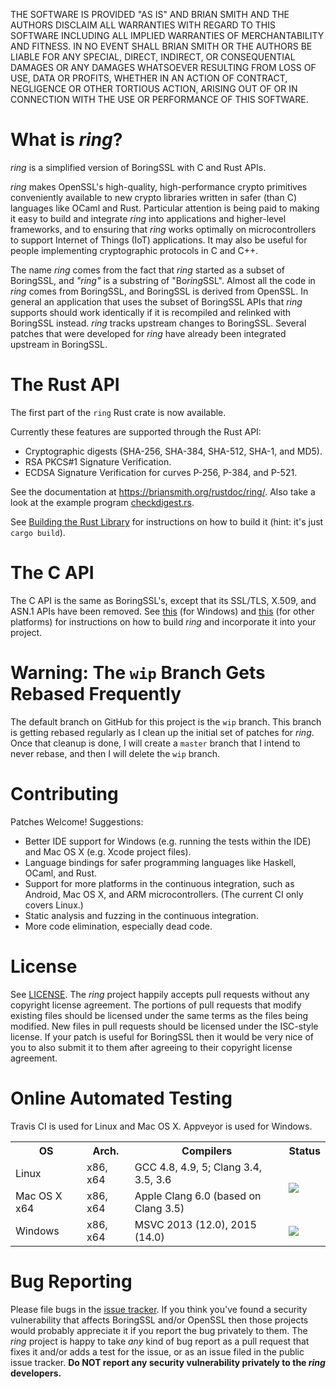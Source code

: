 THE SOFTWARE IS PROVIDED "AS IS" AND BRIAN SMITH AND THE AUTHORS DISCLAIM
ALL WARRANTIES WITH REGARD TO THIS SOFTWARE INCLUDING ALL IMPLIED WARRANTIES
OF MERCHANTABILITY AND FITNESS. IN NO EVENT SHALL BRIAN SMITH OR THE AUTHORS
BE LIABLE FOR ANY SPECIAL, DIRECT, INDIRECT, OR CONSEQUENTIAL DAMAGES OR ANY
DAMAGES WHATSOEVER RESULTING FROM LOSS OF USE, DATA OR PROFITS, WHETHER IN
AN ACTION OF CONTRACT, NEGLIGENCE OR OTHER TORTIOUS ACTION, ARISING OUT OF
OR IN CONNECTION WITH THE USE OR PERFORMANCE OF THIS SOFTWARE.



What is *ring*?
===============

*ring* is a simplified version of BoringSSL with C and Rust APIs.

*ring* makes OpenSSL's high-quality, high-performance crypto primitives
conveniently available to new crypto libraries written in safer (than C)
languages like OCaml and Rust. Particular attention is being paid to making it
easy to build and integrate *ring* into applications and higher-level
frameworks, and to ensuring that *ring* works optimally on microcontrollers
to support Internet of Things (IoT) applications. It may also be useful for
people implementing cryptographic protocols in C and C++.

The name *ring* comes from the fact that *ring* started as a subset of
BoringSSL, and *"ring"* is a substring of "Bo*ring*SSL". Almost all the code in
*ring* comes from BoringSSL, and BoringSSL is derived from OpenSSL. In general
an application that uses the subset of BoringSSL APIs that *ring* supports
should work identically if it is recompiled and relinked with BoringSSL
instead. *ring* tracks upstream changes to BoringSSL. Several patches that
were developed for *ring* have already been integrated upstream in BoringSSL.



The Rust API
============
The first part of the ```ring``` Rust crate is now available.

Currently these features are supported through the Rust API:

* Cryptographic digests (SHA-256, SHA-384, SHA-512, SHA-1, and MD5).
* RSA PKCS#1 Signature Verification.
* ECDSA Signature Verification for curves P-256, P-384, and P-521.

See the documentation at
https://briansmith.org/rustdoc/ring/. Also take a look at the example
program [checkdigest.rs](examples/checkdigest.rs).

See [Building the Rust Library](BUILDING.md#building-the-rust-library) for
instructions on how to build it (hint: it's just ```cargo build```).



The C API
=========
The C API is the same as BoringSSL's, except that its SSL/TLS, X.509, and
ASN.1 APIs have been removed. See
[this](https://github.com/briansmith/ring/blob/wip/BUILDING.md#building-the-c-library-on-windows)
(for Windows) and
[this](https://github.com/briansmith/ring/blob/wip/BUILDING.md#building-the-c-library-on-linux-and-similar-platforms)
(for other platforms) for instructions on how to build *ring* and incorporate
it into your project.



Warning: The ```wip``` Branch Gets Rebased Frequently
=====================================================

The default branch on GitHub for this project is the ```wip``` branch. This
branch is getting rebased regularly as I clean up the initial set of patches
for *ring*. Once that cleanup is done, I will create a ```master``` branch that
I intend to never rebase, and then I will delete the ```wip``` branch.



Contributing
============

Patches Welcome! Suggestions:

* Better IDE support for Windows (e.g. running the tests within the IDE) and
  Mac OS X (e.g. Xcode project files).
* Language bindings for safer programming languages like Haskell, OCaml, and
  Rust.
* Support for more platforms in the continuous integration, such as Android,
  Mac OS X, and ARM microcontrollers. (The current CI only covers Linux.)
* Static analysis and fuzzing in the continuous integration.
* More code elimination, especially dead code.



License
=======

See [LICENSE](LICENSE). The *ring* project happily accepts pull requests
without any copyright license agreement. The portions of pull requests that
modify existing files should be licensed under the same terms as the files
being modified. New files in pull requests should be licensed under the
ISC-style license. If your patch is useful for BoringSSL then it would be very
nice of you to also submit it to them after agreeing to their copyright license
agreement.



Online Automated Testing
========================

Travis CI is used for Linux and Mac OS X. Appveyor is used for Windows.

<table>
<tr><th>OS</th><th>Arch.</th><th>Compilers</th><th>Status</th>
<tr><td>Linux</td>
    <td>x86, x64<td>GCC 4.8, 4.9, 5; Clang 3.4, 3.5, 3.6</td>
    <td rowspan=2><a title="Build Status" href=https://travis-ci.org/briansmith/ring><img src=https://travis-ci.org/briansmith/ring.svg?branch=wip></a>
</tr>
<tr><td>Mac OS X x64</td>
    <td>x86, x64</td>
    <td>Apple Clang 6.0 (based on Clang 3.5)</td>
</tr>
<tr><td>Windows</td>
    <td>x86, x64</td>
    <td>MSVC 2013 (12.0), 2015 (14.0)</td>
    <td><a title="Build Status" href=https://ci.appveyor.com/project/briansmith/ring/branch/wip><img src=https://ci.appveyor.com/api/projects/status/3wq9p54r9iym05rm/branch/wip?svg=true></a>
</tr>
</table>



Bug Reporting
=============

Please file bugs in the
[issue tracker](https://github.com/briansmith/ring/issues). If you think you've
found a security vulnerability that affects BoringSSL and/or OpenSSL then those
projects would probably appreciate it if you report the bug privately to them.
The *ring* project is happy to take *any* kind of bug report as a pull request
that fixes it and/or adds a test for the issue, or as an issue filed in the
public issue tracker. **Do NOT report any security vulnerability privately to
the *ring* developers.**
